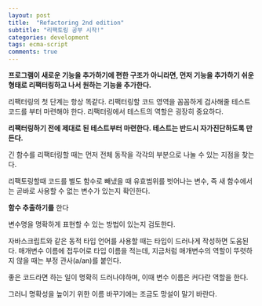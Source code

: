 ```yaml
---
layout: post
title:  "Refactoring 2nd edition"
subtitle: "리팩토링 공부 시작!"
categories: development
tags: ecma-script
comments: true
---
```


**프로그램이 새로운 기능을 추가하기에 편한 구조가 아니라면, 먼저 기능을 추가하기 쉬운 형태로 리팩터링하고 나서 원하는 기능을 추가한다.**

리팩터링의 첫 단계는 항상 똑같다. 리팩터링할 코드 영역을 꼼꼼하게 검사해줄 테스트 코드를 부터 마련해야 한다. 리팩터링에서 테스트의 역할은 굉장히 중요하다.

**리팩터링하기 전에 제대로 된 테스트부터 마련한다. 테스트는 반드시 자가진단하도록 만든다.**

긴 함수를 리팩터링할 때는 먼저 전체 동작을 각각의 부분으로 나눌 수 있는 지점을 찾는다.

리팩토링할때 코드를 별도 함수로 빼냈을 때 유효범위를 벗어나는 변수, 즉 새 함수에서는 곧바로 사용할 수 없는 변수가 있는지 확인한다.

**함수 추출하기를** 한다

변수명을 명확하게 표현할 수 있는 방법이 있는지 검토한다.

자바스크립트와 같은 동적 타입 언어를 사용할 때는 타입이 드러나게 작성하면 도움된다. 매개변수 이름에 접두어로 타입 이름을 적는데, 지금처럼 매개변수의 역할이 뚜렷하지 않을 때는 부정 관사(a/an)를 붙인다.

좋은 코드라면 하는 일이 명확히 드러나야하며, 이때 변수 이름은 커다란 역할을 한다.

그러니 명확성을 높이기 위한 이름 바꾸기에는 조금도 망설이 말기 바란다.

